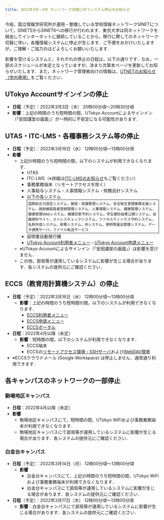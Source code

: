 ```yaml
---
title: 2022年3月～4月 ネットワーク切替に伴うシステム停止のお知らせ
---
```


今般，国立情報学研究所が運用・整備している学術情報ネットワークSINETについて，SINET5からSINET6への移行が行われます．東京大学は同ネットワークを経由してインターネットに接続していることから，移行に際してのネットワーク切替に伴い，各種情報システムに停止が生じます．ご不便をおかけいたしますが，ご理解・ご協力のほどよろしくお願いいたします．

影響を受けるシステムと，それぞれの停止の日程は，以下の通りです．なお，一部のスケジュールが未定となっていますが，決まり次第本ページを更新してお知らせいたします．また，ネットワーク管理者向けの情報は，[UTNETのお知らせ（学内専用）](https://www.nc.u-tokyo.ac.jp/internal-only/sinet6)をご覧ください．

## UTokyo Accountサインインの停止

- **日程**（予定）：2022年3月3日（木） 20時00分頃～20時30分頃
- **影響**：上記の時間のうち短時間の間，UTokyo Accountによるサインイン（「安田講堂の画面」）が一時的に不安定になる可能性があります．

## UTAS・ITC-LMS・各種事務システム等の停止

- **日程**（予定）：2022年3月16日（水） 12時00分頃～13時00分頃
- **影響**
    - 上記の時間のうち短時間の間，以下のシステムが利用できなくなります．
        - UTAS
        - ITC-LMS（※詳細は[ITC-LMSのお知らせ](https://www.ecc.u-tokyo.ac.jp/announcement/2022/02/04_3402.html)もご覧ください）
        - 事務業務端末（リモートアクセスを除く）
        - 人事給与システム・人事情報システム・財務会計システム
        - 以下の各システム
            <div style="font-size: smaller; border: 1px solid currentcolor; padding: 0.25em;">国際総合力認定システム，施設・設備管理システム，安全衛生管理業務支援システム，放射線取扱者登録管理システム，人事情報システム，健康管理システム，健康管理Webシステム，健康診断予約システム，学生健診結果公開システム，会議資料サイト，ストレスチェックシステム，ファカルティハウス予約システム，名刺作成システム，財務システム，IRシステム，発明等届出管理システム，データ連携サーバ，ファイル転送サービス</div>
        - 証明書自動発行機
        - [UTokyo Account利用者メニュー](https://utacm.adm.u-tokyo.ac.jp/webmtn/LoginServlet)・[UTokyo Account申請メニュー](https://utacm.adm.u-tokyo.ac.jp/idworkflow/servlet?login)
    - ※UTokyo Accountによるサインイン（「安田講堂の画面」）は影響を受けません．
    - この他，部局等が運用しているシステムに影響が生じる場合があります．各システムの提供元にご確認ください．

## ECCS（教育用計算機システム）の停止

- **日程**（予定）：2022年3月16日（水） 12時00分頃～13時00分頃
    - **影響**：上記の時間のうち短時間の間，以下のシステムが利用できなくなります．
        - [ECCS利用者メニュー](https://idm.ecc.u-tokyo.ac.jp/webmtn/)
        - [ECCS申請メニュー](https://idm.ecc.u-tokyo.ac.jp/idworkflow/)
        - [ECCSポータル](https://portal.ecc.u-tokyo.ac.jp/)
- **日程**：2022年4月以降（未定）
    - **影響**：<!--上記の時間のうち-->短時間の間，以下のシステムが利用できなくなります．
        - ECCS端末
        - ECCSの[リモートアクセス環境・SSHサーバ](https://www.ecc.u-tokyo.ac.jp/system/outside.html)および[WebDAV環境](https://www.ecc.u-tokyo.ac.jp/system/network_storage.html)
- ※ECCSクラウドメール (Google Workspace) は停止しません．通常通り利用できます．

<!-- 詳細は[ECCSのお知らせ](https://www.ecc.u-tokyo.ac.jp/...)もご覧ください．-->

## 各キャンパスのネットワークの一部停止

### 駒場地区キャンパス

- **日程**：2022年4月以降（未定）
- **影響**
    - 駒場地区キャンパスにて，<!--上記の時間のうち-->短時間の間，UTokyo WiFiおよび事務業務端末が利用できなくなります．
    - 駒場地区キャンパスにて部局等が運用しているシステムに影響が生じる場合があります．各システムの提供元にご確認ください．

### 白金台キャンパス

- **日程**（予定）：2022年3月14日（月） 12時00分頃～13時00分頃
    - **影響**
        - 白金台キャンパスにて，上記の時間のうち短時間の間，UTokyo WiFiおよび事務業務端末が利用できなくなります．
        - 白金台キャンパスにて部局等が運用しているシステムに影響が生じる場合があります．各システムの提供元にご確認ください．
- **日程**（予定）：2022年3月17日（木） 12時00分頃～13時00分頃
    - **影響**：白金台キャンパスにて部局等が運用しているシステムに影響が生じる場合があります．各システムの提供元にご確認ください．
